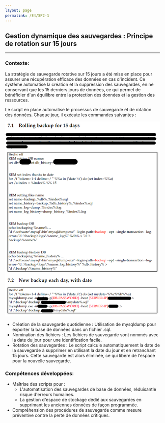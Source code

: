 ```yaml
---
layout: page
permalink: /E4/SP2-1
---
```

## Gestion dynamique des sauvegardes : Principe de rotation sur 15 jours
---

### Contexte:
La stratégie de sauvegarde rotative sur 15 jours a été mise en place pour assurer une récupération efficace des données en cas d'incident. Ce système automatise la création et la suppression des sauvegardes, en ne conservant que les 15 derniers jours de données, ce qui permet de bénéficier d'un équilibre entre la protection des données et la gestion des ressources.

Le script en place automatise le processus de sauvegarde et de rotation des données. Chaque jour, il exécute les commandes suivantes :

![Backup-1](/IMG/Backup-1.png)
    
- Création de la sauvegarde quotidienne : Utilisation de mysqldump pour exporter la base de données dans un fichier .sql. 
- Nomination des fichiers : Les fichiers de sauvegarde sont nommés avec la date du jour pour une identification facile.
- Rotation des sauvegardes : Le script calcule automatiquement la date de la sauvegarde à supprimer en utilisant la date du jour et en retranchant 15 jours. Cette sauvegarde est alors éliminée, ce qui libère de l'espace pour la nouvelle sauvegarde.

### Compétences développées:
- Maîtrise des scripts pour :
    - L'automatisation des sauvegardes de base de données, réduisantle risque d'erreurs humaines.
    - La gestion d'espace de stockage dédié aux sauvegardes en supprimant les anciennes données de façon programmée.
- Compréhension des procédures de sauvegarde comme mesure préventive contre la perte de données critiques.

